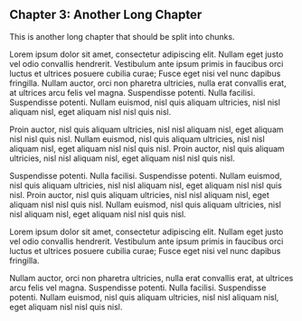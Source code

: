 ## Chapter 3: Another Long Chapter

This is another long chapter that should be split into chunks.

Lorem ipsum dolor sit amet, consectetur adipiscing elit. Nullam eget justo vel odio convallis hendrerit. Vestibulum ante ipsum primis in faucibus orci luctus et ultrices posuere cubilia curae; Fusce eget nisi vel nunc dapibus fringilla. Nullam auctor, orci non pharetra ultricies, nulla erat convallis erat, at ultrices arcu felis vel magna. Suspendisse potenti. Nulla facilisi. Suspendisse potenti. Nullam euismod, nisl quis aliquam ultricies, nisl nisl aliquam nisl, eget aliquam nisl nisl quis nisl.

Proin auctor, nisl quis aliquam ultricies, nisl nisl aliquam nisl, eget aliquam nisl nisl quis nisl. Nullam euismod, nisl quis aliquam ultricies, nisl nisl aliquam nisl, eget aliquam nisl nisl quis nisl. Proin auctor, nisl quis aliquam ultricies, nisl nisl aliquam nisl, eget aliquam nisl nisl quis nisl. 

Suspendisse potenti. Nulla facilisi. Suspendisse potenti. Nullam euismod, nisl quis aliquam ultricies, nisl nisl aliquam nisl, eget aliquam nisl nisl quis nisl. Proin auctor, nisl quis aliquam ultricies, nisl nisl aliquam nisl, eget aliquam nisl nisl quis nisl. Nullam euismod, nisl quis aliquam ultricies, nisl nisl aliquam nisl, eget aliquam nisl nisl quis nisl.

Lorem ipsum dolor sit amet, consectetur adipiscing elit. Nullam eget justo vel odio convallis hendrerit. Vestibulum ante ipsum primis in faucibus orci luctus et ultrices posuere cubilia curae; Fusce eget nisi vel nunc dapibus fringilla. 

Nullam auctor, orci non pharetra ultricies, nulla erat convallis erat, at ultrices arcu felis vel magna. Suspendisse potenti. Nulla facilisi. Suspendisse potenti. Nullam euismod, nisl quis aliquam ultricies, nisl nisl aliquam nisl, eget aliquam nisl nisl quis nisl.